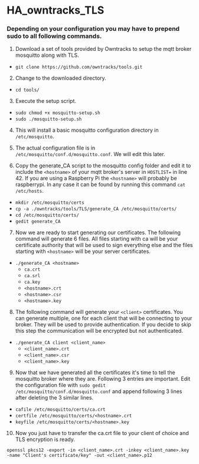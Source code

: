 # HA_owntracks_TLS
### Depending on your configuration you may have to prepend sudo to all following commands.
1. Download a set of tools provided by Owntracks to setup the mqtt broker mosquitto along with TLS. 
 * `git clone https://github.com/owntracks/tools.git`
2. Change to the downloaded directory.
 *  `cd tools/`
3. Execute the setup script.
 *  `sudo chmod +x mosquitto-setup.sh`
 *  `sudo ./mosquitto-setup.sh`
4. This will install a basic mosquitto configuration directory in `/etc/mosquitto`.
5. The actual configuration file is in `/etc/mosquitto/conf.d/mosquitto.conf`. We will edit this later.

6. Copy the generate_CA script to the mosquitto config folder and edit it to include the `<hostname>` of your mqtt broker's server in `HOSTLIST=` in line 42. If you are using a Raspberry Pi the `<hostname>` will probably be raspberrypi. In any case it can be found by running this command `cat /etc/hosts`.
 * `mkdir /etc/mosquitto/certs`
 * `cp -a ./owntracks/tools/TLS/generate_CA /etc/mosquitto/certs/`
 * `cd /etc/mosquitto/certs/`
 * `gedit generate_CA`
7.  Now we are ready to start generating our certificates. The following command will generate 6 files. All files starting with ca will be your certificate authority that will be used to sign everything else and the files starting with `<hostname>` will be your server certificates.
  * `./generate_CA <hostname>`
    * `ca.crt`
    * `ca.srl`
    * `ca.key`
    * `<hostname>.crt`
    * `<hostname>.csr`
    * `<hostname>.key`
8.  The following command will generate your `<client>` certificates. You can generate multiple, one for each client that will be connecting to your broker. They will be used to provide authentication. If you decide to skip this step the communication will be encrypted but not authenticated.
  * `./generate_CA client <client_name>`
    * `<client_name>.crt`
    * `<client_name>.csr`
    * `<client_name>.key`
9. Now that we have generated all the certificates it's time to tell the mosquitto broker where they are. Following 3 entries are important. Edit the configuration file with `sudo gedit /etc/mosquitto/conf.d/mosquitto.conf` and append following 3 lines after deleting the 3 similar lines.
 * `cafile /etc/mosquitto/certs/ca.crt`
 * `certfile /etc/mosquitto/certs/<hostname>.crt`
 * `keyfile /etc/mosquitto/certs/<hostname>.key`
10. Now you just have to transfer the ca.crt file to your client of choice and TLS encryption is ready.
 

`openssl pkcs12
  -export
  -in <client_name>.crt
  -inkey <client_name>.key
  -name "Client's certificate/key"
  -out <client_name>.p12`
